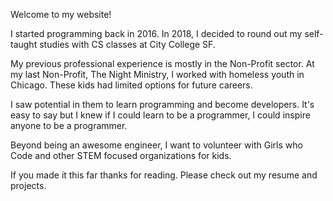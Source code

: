 ---
---
Welcome to my website!

I started programming back in 2016. In 2018, I decided to round out my self-taught studies with CS classes at City College SF.  

My previous professional experience is mostly in the Non-Profit sector. At my last Non-Profit, The Night Ministry, I worked with homeless youth in Chicago. These kids had limited options for future careers. 

I saw potential in them to learn programming and become developers. It's easy to say but I knew if I could learn to be a programmer, I could inspire anyone to be a programmer. 

Beyond being an awesome engineer, I want to volunteer with Girls who Code and other STEM focused organizations for kids. 

If you made it this far thanks for reading. Please check out my resume and projects.
